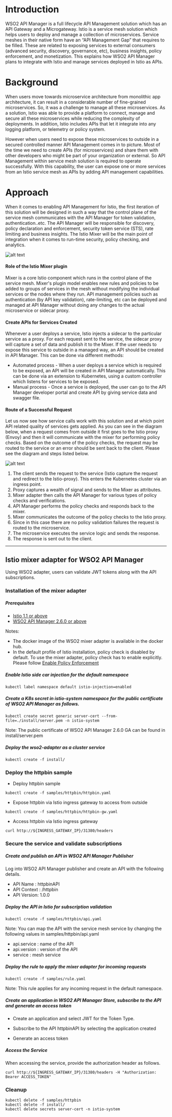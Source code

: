 # Introduction

WSO2 API Manager is a full lifecycle API Management solution which has an API Gateway and a Microgateway. Istio is a service mesh solution which helps users to deploy and manage a collection of microservices. Service meshes in their native form have an “API Management Gap” that requires to be filled. These are related to exposing services to external consumers (advanced security, discovery, governance, etc), business insights, policy enforcement, and monetization. This explains how WSO2 API Manager plans to integrate with Istio and manage services deployed in Istio as APIs. 

# Background

When users move towards microservice architecture from monolithic app architecture, it can result in a considerable number of fine-grained microservices. So, it was a challenge to manage all these microservices. As a solution, Istio was able to provide a platform to connect, manage and secure all these microservices while reducing the complexity of deployments. In addition, Istio includes APIs that let it integrate into any logging platform, or telemetry or policy system.

However when users need to expose these microservices to outside in a secured controlled manner API Management comes in to picture. Most of the time we need to create APIs (for microservices) and share them with other developers who might be part of your organization or external. So API Management within service mesh solution is required to operate successfully. With this capability, the user can expose one or more services from an Istio service mesh as APIs by adding API management capabilities. 

# Approach

When it comes to enabling API Management for Istio, the first iteration of this solution will be designed in such a way that the control plane of the service mesh communicates with the API Manager for token validation, authentication..etc. The API Manager will be responsible for discovery, policy declaration and enforcement, security token service (STS), rate limiting and business insights. The Istio Mixer will be the main point of integration when it comes to run-time security, policy checking, and analytics.

![alt text](https://raw.githubusercontent.com/wso2/istio-apim/master/component_diagram.png)

#### Role of the Istio Mixer plugin

Mixer is a core Istio component which runs in the control plane of the service mesh. Mixer's plugin model enables new rules and policies to be added to groups of services in the mesh without modifying the individual services or the nodes where they run. API management policies such as authentication (by API key validation), rate-limiting, etc can be deployed and managed at API Manager without doing any changes to the actual microservice or sidecar proxy.

#### Create APIs for Services Created

Whenever a user deploys a service, Istio injects a sidecar to the particular service as a proxy. For each request sent to the service, the sidecar proxy will capture a set of data and publish it to the Mixer. If the user needs to expose this service to outside in a managed way, an API should be created in API Manager. This can be done via different methods:

- Automated process - When a user deploys a service which is required to be exposed, an API will be created in API Manager automatically. This can be done via an extension to Kubernetes, using a custom controller which listens for services to be exposed.
- Manual process - Once a service is deployed, the user can go to the API Manager developer portal and create API by giving service data and swagger file.

####  Route of a Successful Request

Let us now see how service calls work with this solution and at which point API related quality of services gets applied. As you can see in the diagram below, when a request comes from outside it first goes to the Istio proxy (Envoy) and then it will communicate with the mixer for performing policy checks. Based on the outcome of the policy checks, the request may be routed to the service or an error should be sent back to the client. Please see the diagram and steps listed below.

![alt text](https://raw.githubusercontent.com/wso2/istio-apim/master/request_flow.png)

1. The client sends the request to the service (Istio capture the request and redirect to the Istio-proxy). This enters the Kubernetes cluster via an ingress point.
2. Proxy captures a wealth of signal and sends to the Mixer as attributes.
3. Mixer adapter then calls the API Manager for various types of policy checks and verifications.
4. API Manager performs the policy checks and responds back to the mixer.
5. Mixer communicates the outcome of the policy checks to the Istio proxy.
6. Since in this case there are no policy validation failures the request is routed to the microservice.
7. The microservice executes the service logic and sends the response.
8. The response is sent out to the client.


---
## Istio mixer adapter for WSO2 API Manager

Using WSO2 adapter, users can validate JWT tokens along with the API subscriptions.

### Installation of the mixer adapter

##### Prerequisites

- [Istio 1.1 or above](https://istio.io/docs/setup/kubernetes/install/) 
- [WSO2 API Manager 2.6.0 or above](https://wso2.com/api-management/)

Notes: 

- The docker image of the WSO2 mixer adapter is available in the docker hub.
- In the default profile of Istio installation, policy check is disabled by default. To use the mixer adapter, policy check has to enable explicitly. Please follow [Enable Policy Enforcement](https://istio.io/docs/tasks/policy-enforcement/enabling-policy/)

##### Enable Istio side car injection for the default namespace 

```
kubectl label namespace default istio-injection=enabled
```

##### Create a K8s secret in istio-system namespace for the public certificate of WSO2 API Manager as follows.

```
kubectl create secret generic server-cert --from-file=./install/server.pem -n istio-system
```

Note: The public certificate of WSO2 API Manager 2.6.0 GA can be found in install/server.pem

##### Deploy the wso2-adapter as a cluster service

```
kubectl create -f install/
```

### Deploy the httpbin sample


- Deploy httpbin sample 

```
kubectl create -f samples/httpbin/httpbin.yaml
```

- Expose httpbin via Istio ingress gateway to access from outside

```
kubectl create -f samples/httpbin/httpbin-gw.yaml
```

- Access httpbin via Istio ingress gateway

```
curl http://${INGRESS_GATEWAY_IP}/31380/headers
```

### Secure the service and validate subscriptions


##### Create and publish an API in WSO2 API Manager Publisher

Log into WSO2 API Manager publisher and create an API with the following details.

- API Name : httpbinAPI
- API Context : /httpbin
- API Version: 1.0.0 

##### Deploy the API in Istio for subscription validation

```
kubectl create -f samples/httpbin/api.yaml
```

Note: You can map the API with the service mesh service by changing the following values in samples/httpbin/api.yaml

- api.service : name of the API
- api.version : version of the API
- service : mesh service 

##### Deploy the rule to apply the mixer adapter for incoming requests

```
kubectl create -f samples/rule.yaml
```

Note: This rule applies for any incoming request in the default namespace. 

##### Create an application in WSO2 API Manager Store, subscribe to the API and generate an access token

- Create an application and select JWT for the Token Type.

- Subscribe to the API httpbinAPI by selecting the application created

- Generate an access token


##### Access the Service 

When accessing the service, provide the authorization header as follows.

```
curl http://${INGRESS_GATEWAY_IP}/31380/headers -H "Authorization: Bearer ACCESS_TOKEN"
```

### Cleanup

```
kubectl delete -f samples/httpbin
kubectl delete -f install/
kubectl delete secrets server-cert -n istio-system
```